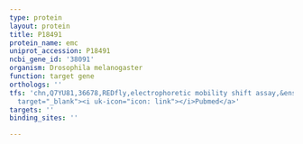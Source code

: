 ```yaml
---
type: protein
layout: protein
title: P18491
protein_name: emc
uniprot_accession: P18491
ncbi_gene_id: '38091'
organism: Drosophila melanogaster
function: target gene
orthologs: ''
tfs: 'chn,Q7YU81,36678,REDfly,electrophoretic mobility shift assay,&ensp;<a href="https://www.ncbi.nlm.nih.gov/pubmed/?term=21762412%5Buid%5D+OR+20965965%5Buid%5D"
  target="_blank"><i uk-icon="icon: link"></i>Pubmed</a>'
targets: ''
binding_sites: ''

---
```

